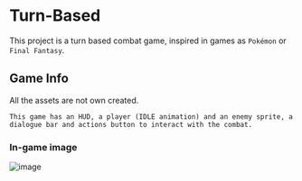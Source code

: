 # Turn-Based

This project is a turn based combat game, inspired in games as `Pokémon` or `Final Fantasy`.

## Game Info
All the assets are not own created.

```
This game has an HUD, a player (IDLE animation) and an enemy sprite, a dialogue bar and actions button to interact with the combat.
```

### In-game image
![image](https://github.com/Ngonzalez693/UnityProjects/assets/114617008/d53f405c-dd07-46c1-b19f-c38ad1c2b9a9)
